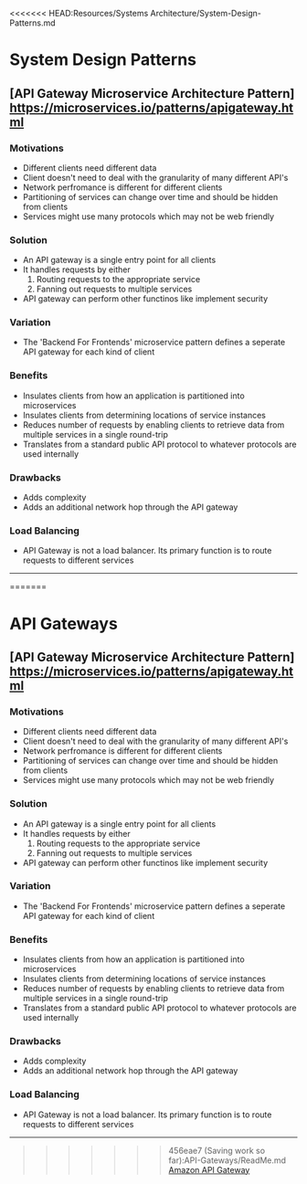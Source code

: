 <<<<<<< HEAD:Resources/Systems Architecture/System-Design-Patterns.md
# System Design Patterns

## [API Gateway Microservice Architecture Pattern] https://microservices.io/patterns/apigateway.html

### Motivations
* Different clients need different data
* Client doesn't need to deal with the granularity of many different API's
* Network perfromance is different for different clients
* Partitioning of services can change over time and should be hidden from clients
* Services might use many protocols which may not be web friendly 

### Solution
* An API gateway is a single entry point for all clients
* It handles requests by either
	1. Routing requests to the appropriate service
	2. Fanning out requests to multiple services
* API gateway can perform other functinos like implement security

### Variation
* The 'Backend For Frontends' microservice pattern defines a seperate API gateway for each kind of client

### Benefits
* Insulates clients from how an application is partitioned into microservices
* Insulates clients from determining locations of service instances
* Reduces number of requests by enabling clients to retrieve data from multiple services in a single round-trip
* Translates from a standard public API protocol to whatever protocols are used internally

### Drawbacks
* Adds complexity
* Adds an additional network hop through the API gateway

### Load Balancing
* API Gateway is not a load balancer. Its primary function is to route requests to different services
***

=======
# API Gateways

## [API Gateway Microservice Architecture Pattern] https://microservices.io/patterns/apigateway.html

### Motivations
* Different clients need different data
* Client doesn't need to deal with the granularity of many different API's
* Network perfromance is different for different clients
* Partitioning of services can change over time and should be hidden from clients
* Services might use many protocols which may not be web friendly 

### Solution
* An API gateway is a single entry point for all clients
* It handles requests by either
	1. Routing requests to the appropriate service
	2. Fanning out requests to multiple services
* API gateway can perform other functinos like implement security

### Variation
* The 'Backend For Frontends' microservice pattern defines a seperate API gateway for each kind of client

### Benefits
* Insulates clients from how an application is partitioned into microservices
* Insulates clients from determining locations of service instances
* Reduces number of requests by enabling clients to retrieve data from multiple services in a single round-trip
* Translates from a standard public API protocol to whatever protocols are used internally

### Drawbacks
* Adds complexity
* Adds an additional network hop through the API gateway

### Load Balancing
* API Gateway is not a load balancer. Its primary function is to route requests to different services
***

>>>>>>> 456eae7 (Saving work so far):API-Gateways/ReadMe.md
[Amazon API Gateway](https://aws.amazon.com/api-gateway/)